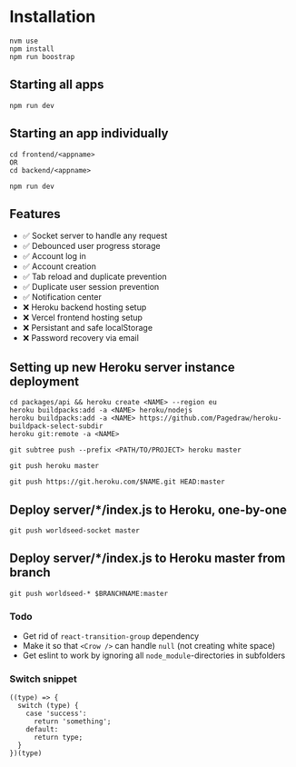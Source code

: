 # Installation

```
nvm use
npm install
npm run boostrap
```

## Starting all apps

```
npm run dev
```

## Starting an app individually

```
cd frontend/<appname>
OR
cd backend/<appname>

npm run dev
```

## Features

- ✅ Socket server to handle any request
- ✅ Debounced user progress storage
- ✅ Account log in
- ✅ Account creation
- ✅ Tab reload and duplicate prevention
- ✅ Duplicate user session prevention
- ✅ Notification center
- ❌ Heroku backend hosting setup
- ❌ Vercel frontend hosting setup
- ❌ Persistant and safe localStorage
- ❌ Password recovery via email

## Setting up new Heroku server instance deployment

```
cd packages/api && heroku create <NAME> --region eu
heroku buildpacks:add -a <NAME> heroku/nodejs
heroku buildpacks:add -a <NAME> https://github.com/Pagedraw/heroku-buildpack-select-subdir
heroku git:remote -a <NAME>

git subtree push --prefix <PATH/TO/PROJECT> heroku master

git push heroku master

```


`git push https://git.heroku.com/$NAME.git HEAD:master`

## Deploy server/\*/index.js to Heroku, one-by-one

`git push worldseed-socket master`

## Deploy server/\*/index.js to Heroku master from branch

`git push worldseed-* $BRANCHNAME:master`

### Todo

- Get rid of `react-transition-group` dependency
- Make it so that `<Crow />` can handle `null` (not creating white space)
- Get eslint to work by ignoring all `node_module`-directories in subfolders

### Switch snippet

```
((type) => {
  switch (type) {
    case 'success':
      return 'something';
    default:
      return type;
  }
})(type)
```
